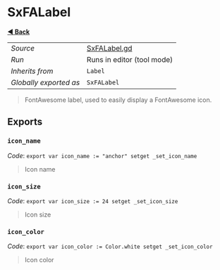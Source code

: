 # SxFALabel

**[◀️ Back](../readme.md)**

|    |     |
|----|-----|
|*Source*|[SxFALabel.gd](../../../modules/SxFontAwesome/SxFALabel.gd)|
|*Run*|Runs in editor (tool mode)|
|*Inherits from*|`Label`|
|*Globally exported as*|`SxFALabel`|

> FontAwesome label, used to easily display a FontAwesome icon.  
## Exports

### `icon_name`

*Code*: `export var icon_name := "anchor" setget _set_icon_name`

> Icon name  
### `icon_size`

*Code*: `export var icon_size := 24 setget _set_icon_size`

> Icon size  
### `icon_color`

*Code*: `export var icon_color := Color.white setget _set_icon_color`

> Icon color  
